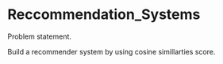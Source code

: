 # Reccommendation_Systems

Problem statement.

Build a recommender system by using cosine simillarties score.


